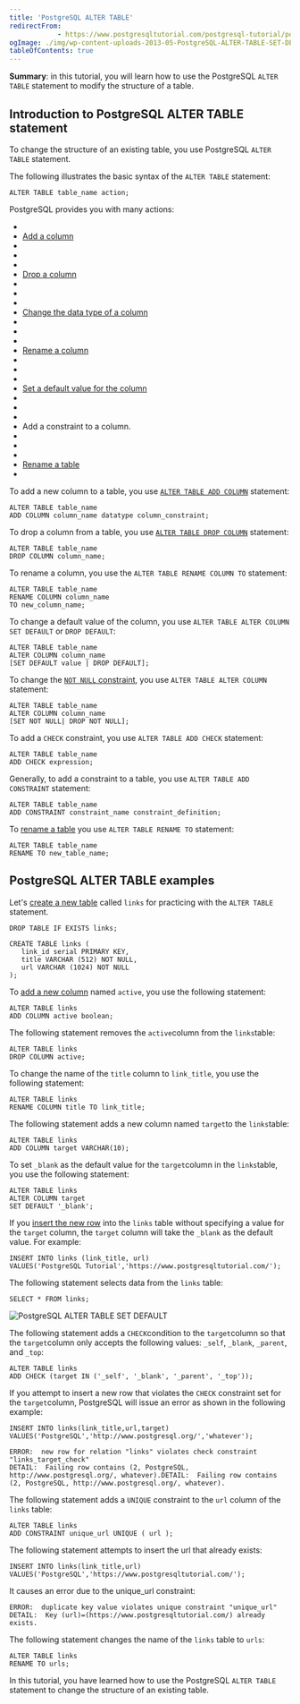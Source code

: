 ```yaml
---
title: 'PostgreSQL ALTER TABLE'
redirectFrom: 
            - https://www.postgresqltutorial.com/postgresql-tutorial/postgresql-alter-table/
ogImage: ./img/wp-content-uploads-2013-05-PostgreSQL-ALTER-TABLE-SET-DEFAULT.png
tableOfContents: true
---
```



**Summary**: in this tutorial, you will learn how to use the PostgreSQL `ALTER TABLE` statement to modify the structure of a table.





## Introduction to PostgreSQL ALTER TABLE statement





To change the structure of an existing table, you use PostgreSQL `ALTER TABLE` statement.





The following illustrates the basic syntax of the `ALTER TABLE` statement:





```
ALTER TABLE table_name action;
```





PostgreSQL provides you with many actions:





- 
- [Add a column](https://www.postgresqltutorial.com/postgresql-tutorial/postgresql-add-column/)
- 
-
- 
- [Drop a column](https://www.postgresqltutorial.com/postgresql-tutorial/postgresql-drop-column/)
- 
-
- 
- [Change the data type of a column](https://www.postgresqltutorial.com/postgresql-tutorial/postgresql-change-column-type/)
- 
-
- 
- [Rename a column](https://www.postgresqltutorial.com/postgresql-tutorial/postgresql-rename-column/)
- 
-
- 
- [Set a default value for the column](https://www.postgresqltutorial.com/postgresql-tutorial/postgresql-default-value/)
- 
-
- 
- Add a constraint to a column.
- 
-
- 
- [Rename a table](https://www.postgresqltutorial.com/postgresql-tutorial/postgresql-rename-table/)
- 





To add a new column to a table, you use [`ALTER TABLE ADD COLUMN`](https://www.postgresqltutorial.com/postgresql-tutorial/postgresql-add-column/) statement:





```
ALTER TABLE table_name
ADD COLUMN column_name datatype column_constraint;
```





To drop a column from a table, you use [`ALTER TABLE DROP COLUMN`](https://www.postgresqltutorial.com/postgresql-tutorial/postgresql-drop-column/) statement:





```
ALTER TABLE table_name
DROP COLUMN column_name;
```





To rename a column, you use the `ALTER TABLE RENAME COLUMN TO` statement:





```
ALTER TABLE table_name
RENAME COLUMN column_name
TO new_column_name;
```





To change a default value of the column, you use `ALTER TABLE ALTER COLUMN SET DEFAULT` or `DROP DEFAULT`:





```
ALTER TABLE table_name
ALTER COLUMN column_name
[SET DEFAULT value | DROP DEFAULT];
```





To change the [`NOT NULL` constraint](https://www.postgresqltutorial.com/postgresql-tutorial/postgresql-not-null-constraint/), you use `ALTER TABLE ALTER COLUMN` statement:





```
ALTER TABLE table_name
ALTER COLUMN column_name
[SET NOT NULL| DROP NOT NULL];
```





To add a `CHECK` constraint, you use `ALTER TABLE ADD CHECK` statement:





```
ALTER TABLE table_name
ADD CHECK expression;
```





Generally, to add a constraint to a table, you use `ALTER TABLE ADD CONSTRAINT` statement:





```
ALTER TABLE table_name
ADD CONSTRAINT constraint_name constraint_definition;
```





To [rename a table](https://www.postgresqltutorial.com/postgresql-tutorial/postgresql-rename-table/) you use `ALTER TABLE RENAME TO` statement:





```
ALTER TABLE table_name
RENAME TO new_table_name;
```





## PostgreSQL ALTER TABLE examples





Let's [create a new table](https://www.postgresqltutorial.com/postgresql-tutorial/postgresql-create-table/ "PostgreSQL CREATE TABLE") called `links` for practicing with the `ALTER TABLE` statement.





```
DROP TABLE IF EXISTS links;

CREATE TABLE links (
   link_id serial PRIMARY KEY,
   title VARCHAR (512) NOT NULL,
   url VARCHAR (1024) NOT NULL
);
```





To [add a new column](https://www.postgresqltutorial.com/postgresql-tutorial/postgresql-add-column/) named `active`, you use the following statement:





```
ALTER TABLE links
ADD COLUMN active boolean;
```





The following statement removes the `active`column from the `links`table:





```
ALTER TABLE links
DROP COLUMN active;
```





To change the name of the `title` column to `link_title`, you use the following statement:





```
ALTER TABLE links
RENAME COLUMN title TO link_title;
```





The following statement adds a new column named `target`to the `links`table:





```
ALTER TABLE links
ADD COLUMN target VARCHAR(10);
```





To set `_blank` as the default value for the `target`column in the `links`table, you use the following statement:





```
ALTER TABLE links
ALTER COLUMN target
SET DEFAULT '_blank';
```





If you [insert the new row](https://www.postgresqltutorial.com/postgresql-tutorial/postgresql-insert/) into the `links` table without specifying a value for the `target` column, the `target` column will take the `_blank` as the default value. For example:





```
INSERT INTO links (link_title, url)
VALUES('PostgreSQL Tutorial','https://www.postgresqltutorial.com/');
```





The following statement selects data from the `links` table:





```
SELECT * FROM links;
```





![PostgreSQL ALTER TABLE SET DEFAULT](./img/wp-content-uploads-2013-05-PostgreSQL-ALTER-TABLE-SET-DEFAULT.png)





The following statement adds a `CHECK`condition to the `target`column so that the `target`column only accepts the following values: `_self`, `_blank`, `_parent`, and `_top`:





```
ALTER TABLE links
ADD CHECK (target IN ('_self', '_blank', '_parent', '_top'));
```





If you attempt to insert a new row that violates the `CHECK` constraint set for the `target`column, PostgreSQL will issue an error as shown in the following example:





```
INSERT INTO links(link_title,url,target)
VALUES('PostgreSQL','http://www.postgresql.org/','whatever');
```





```
ERROR:  new row for relation "links" violates check constraint "links_target_check"
DETAIL:  Failing row contains (2, PostgreSQL, http://www.postgresql.org/, whatever).DETAIL:  Failing row contains (2, PostgreSQL, http://www.postgresql.org/, whatever).
```





The following statement adds a `UNIQUE` constraint to the `url` column of the `links` table:





```
ALTER TABLE links
ADD CONSTRAINT unique_url UNIQUE ( url );
```





The following statement attempts to insert the url that already exists:





```
INSERT INTO links(link_title,url)
VALUES('PostgreSQL','https://www.postgresqltutorial.com/');
```





It causes an error due to the unique_url constraint:





```
ERROR:  duplicate key value violates unique constraint "unique_url"
DETAIL:  Key (url)=(https://www.postgresqltutorial.com/) already exists.
```





The following statement changes the name of the `links` table to `urls`:





```
ALTER TABLE links
RENAME TO urls;
```





In this tutorial, you have learned how to use the PostgreSQL `ALTER TABLE` statement to change the structure of an existing table.


